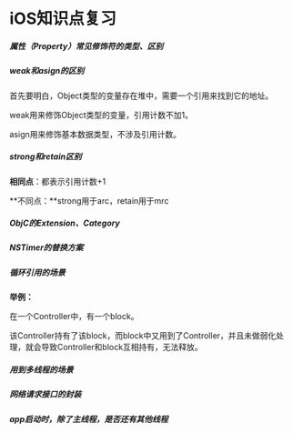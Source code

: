 # iOS知识点复习



##### 属性（Property）常见修饰符的类型、区别



##### weak和asign的区别

首先要明白，Object类型的变量存在堆中，需要一个引用来找到它的地址。

weak用来修饰Object类型的变量，引用计数不加1。

asign用来修饰基本数据类型，不涉及引用计数。



##### strong和retain区别

**相同点**：都表示引用计数+1

**不同点：**strong用于arc，retain用于mrc



##### ObjC的Extension、Category



##### NSTimer的替换方案



##### 循环引用的场景

**举例：**

在一个Controller中，有一个block。

该Controller持有了该block，而block中又用到了Controller，并且未做弱化处理，就会导致Controller和block互相持有，无法释放。



##### 用到多线程的场景



##### 网络请求接口的封装



##### app启动时，除了主线程，是否还有其他线程







###### 